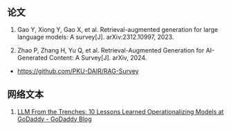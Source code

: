 ## 论文

1. Gao Y, Xiong Y, Gao X, et al. Retrieval-augmented generation for large language models: A survey[J]. arXiv:2312.10997, 2023.

2. Zhao P, Zhang H, Yu Q, et al. Retrieval-Augmented Generation for AI-Generated Content: A Survey[J]. arXiv, 2024.
  - https://github.com/PKU-DAIR/RAG-Survey


## 网络文本

1. [LLM From the Trenches: 10 Lessons Learned Operationalizing Models at GoDaddy - GoDaddy Blog](https://www.godaddy.com/resources/news/llm-from-the-trenches-10-lessons-learned-operationalizing-models-at-godaddy#h-1-sometimes-one-prompt-isn-t-enough)